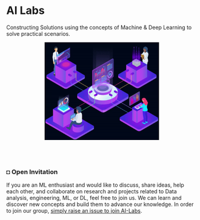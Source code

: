 # AI Labs
Constructing Solutions using the concepts of Machine & Deep Learning to solve practical scenarios.

<div align="center">
    <img width="60%" src="src/files/ai-labs2.gif" alt="AI.gif" >
</div>

</br></br>

### ◘ Open Invitation
If you are an ML enthusiast and would like to discuss, share ideas, help each other, and collaborate on research and projects related to Data analysis, engineering, ML, or DL, feel free to join us. We can learn and discover new concepts and build them to advance our knowledge. In order to join our group, [simply raise an issue to join AI-Labs](https://github.com/AI-Labs-Workspace/AI-Labs-Invitation/tree/main).
</br>

